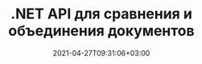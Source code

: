 ---
############################# Static ############################
layout: "product"
date: 2021-04-27T09:31:06+03:00
draft: false

product: "Comparison"
product_tag: "comparison"
platform: ".NET"
platform_tag: "net"

############################# Head ############################
head_title: "API сравнения документов C# .NET | Сравните и объедините PDF, Word, Excel, Интернет и текст"
head_description: "API сравнения документов C# .NET. Сравнивайте и объединяйте форматы PDF, Word, DOC, DOCX, электронных таблиц Excel, PPT, PPTX, HTML, EMLX MSG, VSDX, DXF, DWG и файлов изображений.."

############################# Header ############################
title: ".NET API для сравнения и объединения документов"
description: "Разрабатывайте приложения .NET, используя API сравнения документов для сравнения и проверки различий в содержании и стиле между документами одного формата.."
button:
    enable: true
    icon: "fas fa-arrow-down"
    label: "Скачать бесплатную пробную версию"
    link: "https://downloads.groupdocs.com/comparison/net"

############################# SubMenu ############################
submenu:
    enable: true
    
    left:
        img_alt: "GroupDocs.Comparison for .NET"
        image: "/border/groupdocs-comparison-net.svg"
        product: "GroupDocs.Comparison"
        platform: ".NET"

    middle:
        button:
            # button loop
            - link: "#overview"
              text: "Обзор"

            # button loop
            - link: "#features"
              text: "Функции"

            # button loop
            - link: "#support"
              text: "Support"

            # button loop
            - link: "https://products.groupdocs.app/comparison"
              text: "Live Demo"

            # button loop
            - link: "https://purchase.groupdocs.com/pricing/comparison/net"
              text: "Pricing"

    right:
        link_download: "https://downloads.groupdocs.com/comparison"
        link_learn: "https://docs.groupdocs.com/comparison/net/"
        link_buy: "https://purchase.groupdocs.com"

############################# Обзор ############################
overview:
    enable: true
    content: |
      GroupDocs.Comparison for .NET API — это быстрое и надежное решение для создания приложений для проверки различий между документами одного формата на C#, ASP.NET или других технологиях, связанных с .NET. Библиотека сравнения .NET поддерживает проверку различий как в содержимом, так и в стиле текста популярных форматов изображений и документов, таких как PDF, HTML, электронная почта Outlook, документы Microsoft Office Word, электронные таблицы Excel, презентации PowerPoint, OneNote, диаграммы Visio, текст и изображения. Сравнение может быть выполнено для обнаружения изменений содержания слов, абзацев и символов при предоставлении документа сравнения, в котором перечислены сводные данные о различиях. GroupDocs.Comparison для .NET API может легко извлекать основную информацию об исходном документе. Он также может извлекать, сравнивать и сохранять простые, защищенные паролем, а также зашифрованные документы через файл или поток.
        
      GroupDocs.Comparison для .NET можно использовать для разработки приложений в любой среде разработки, ориентированной на платформу .NET. Он совместим со всеми языками на базе .NET и поддерживает популярные операционные системы (Windows, линукс, MacOS), на которые можно установить фреймворки Mono или .NET (включая .NET Core).

    tabs:
      enable: true
      
      ## TAB ONE ##
      tab_one:
        description: |
          Ниже приведен обзор GroupDocs.Comparison для .NET:
      
        right:
          enable: true
          icon: "fab fa-html5"
          title: "Обзор"
          content: |
            * Сравнение документов
            * Сравнение файлов HTML
            * Сравнение PDF
            * Сравнение диаграмм
            * Сравнить содержимое файла
            * Сравнить стиль текстаs
      
      ## TAB TWO ##
      tab_two:
        description: |
          GroupDocs.Comparison для .NET поддерживает все популярные [форматы файлов документов] (https://docs.groupdocs.com/comparison/net/supported-document-formats/), включая: Microsoft Office, PDF, изображения и многие другие.

        left:
          enable: true
          table:
            # table loop
            - title: "Microsoft Office"
              content: |
                * **Word:** DOC, DOCX, DOCM, DOT, DOTX, DOTM, RTF, TXT
                * **Excel:** XLS, XLSX, XLSM, XLSB, XLTM, XLT, XLTM, XLTX, XLAM, SXC, SpreadsheetML
                * **PowerPoint:** PPT, PPTX, PPS, PPSX, PPSM, POT, POTM, POTX, PPTM
                * **Visio:** VSD, VDX, VSS, VSSX, VSX, VST, VSTX, VTX, VSDX, VDW, VSTM, VSSM, VSDM
                * **Outlook:** MSG, EML, EMLX, PST, OST
                * **OneNote:** ONE

        right:
          enable: true
          table:
            # table loop
            - title: "Другие форматы"
              content: |
                * **Языки программирования**: CS, Java, CPP, JS, PY, RB, PL, ASM, GROOVY, JSON, ActionScript, PHP, SQL, LOG, DIFF, LESS, SCALA
                * **OpenDocument**: ODT, OTT, ODS, ODP, OTP
                * **Портативный**: PDF, MOBI
                * **AutoCAD**: DXF, DWG
                * **Электронная почта**: EML, EMLX, MSG
                * **Изображения**: JPEG, BMP, PNG, GIF, DCM, DICOM, DjVu
                * **Интернет**: HTM, HTML, MHTML
                * **Текст**: TXT

      ## TAB THREE ##
      tab_three:
        description: |
          GroupDocs.Comparison for .NET supports following Операционные системы, Frameworks & Менеджер пакетовs:
        
        left:
          enable: true
          table:
            # table loop
            - icon: "fab fa-windows"
              title: "Операционные системы"
              content: |
                * Рабочий стол Windows
                * Windows-сервер
                * Windows Azure
                * линукс
                * MacOS

            # table loop
            - icon: "fas fa-code"
              title: "Поддерживаемые платформы"
              content: |
                * .NET Framework 2.0 или выше
                * Монофреймворк 1.2 или выше
                * .NET Стандарт 2.0
                * .NET Core 2.0

        right:
          enable: true
          table:
            # table loop
            - icon: "fas fa-box"
              title: "Менеджер пакетов"
              content: |
                * NuGet

            # table loop
            - icon: "fas fa-tools"
              title: "Среды разработки"
              content: |
                * Microsoft Visual Studio
                * Xamarin.Android
                * Xamarin.IOS
                * Xamarin.Mac
                * МоноДевелопмент

############################# Функции ############################
features:
    enable: true
    title: "GroupDocs.Comparison для функций .NET"

    feature:
      # feature loop
      - icon: "fas fa-copy"
        content: "Определите различия в содержании и стилях шрифта"

      # feature loop
      - icon: "fas fa-eye"
        content: "Сохраните сводный отчет обо всех различиях, обнаруженных после сравнения файлов"

      # feature loop
      - icon: "fas fa-bolt"
        content: "Применить или отклонить изменения после анализа различий и экспорта результирующего файла"
      
      # feature loop
      - icon: "fas fa-file-powerpoint"
        content: "Поддержка функции Microsoft Word «Отслеживание изменений» при сравнении файлов Word"

      # feature loop
      - icon: "fas fa-code"
        content: "Уникальное определение изменений в каждом сравниваемом документе"

      # feature loop
      - icon: "fas fa-cloud"
        content: "Чтение и отправка документов через потоки"

      # feature loop
      - icon: "fas fa-remove-format"
        content: "Лицензирование по счетчику — выставление счетов в соответствии с использованием API"

      # feature loop
      - icon: "fas fa-comment-slash"
        content: "Сравните несколько исходных документов с одним целевым документом"

      # feature loop
      - icon: "fas fa-location-arrow"
        content: "Сравните определенные страницы файлов Word друг с другом — примите или отклоните все изменения в одном документе Word."

      # feature loop
      - icon: "fas fa-border-all"
        content: "Объединяйте до 3 документов Word и сравнивайте формулы, используемые в файлах Word"

      # feature loop
      - icon: "fas fa-wrench"
        content: "Получить информацию о документах из filePath"

      # feature loop
      - icon: "fas fa-columns"
        content: "Сохранить результат сравнения HTML как изображения"

      # feature loop
      - icon: "fas fa-file-word"
        content: "Возможность показать или скрыть удаленный контент"

      # feature loop
      - icon: "fas fa-envelope"
        content: "Возможность включить или выключить сравнение стилей документов"

      # feature loop
      - icon: "fas fa-print"
        content: "Укажите строки, чтобы пометить вставленные, удаленные элементы и элементы изменения стиля в документе сравнения"

      # feature loop
      - icon: "fas fa-file-archive"
        content: "Укажите разделитель слов и цвет шрифта для стилизации сравниваемого текста"

      # feature loop
      - icon: "fas fa-lock"
        content: "Рассчитать правильные координаты изменений в PDF, Word, слайдах и диаграммах PowerPoint"

      # feature loop
      - icon: "fas fa-file-code"
        content: "Сравните файлы, защищенные паролем"
      
      # feature loop
      - icon: "fas fa-fill-drip"
        content: "Сравните заголовки диаграмм в электронных таблицах — создайте диаграмму в полученных файлах ячеек"

      # feature loop
      - icon: "fas fa-file-excel"
        content: "Авторазмер автофигур в результирующем файле документа Cells"

      # feature loop
      - icon: "fas fa-heading"
        content: "Доступ к странице подробной сводки для обнаружения изменений между исходными и целевыми файлами документов"

      # feature loop
      - icon: "fas fa-project-diagram"
        content: "Сравните самые популярные файлы языков программирования и сценариев"

      # feature loop
      - icon: "fas fa-cube"
        content: "Сравните несколько (более двух) документов PDF, Word, Excel, диаграмм, электронной почты, текста и OneNote."

      # feature loop
      - icon: "fab fa-uncharted"
        content: "Сравните верхний и нижний колонтитулы поддерживаемых форматов файлов"

      # feature loop
      - icon: "fab fa-uncharted"
        content: "Сравните закладки, переменные и пользовательские свойства форматов документов Word"

    more_feature:
      # more_feature_loop
      - title: "Легко сравнивайте документы с помощью .NET API"
        content: |
          GroupDocs.Comparison для .NET API предоставляет простой и эффективный способ сравнения файлов. Ниже приведен пример, показывающий, как сравнить два документа DOCX с помощью C#:

          ```cs
          string source = @"source.docx";
          string target = @"target.docx";
          Comparer comparer = new Comparer();

          ICompareResult result = comparer.Compare(source, target, new ComparisonSettings());
          ```
      # more_feature_loop
      - title: "Выберите уровень детализации для сравнения"
        content: "С помощью GroupDocs.Comparison для .NET вы можете указать степень сравнения документов. Вы можете выбрать один из следующих вариантов: низкий (сравните текст пословно с точностью для сетки изображения = 50), средний (сравните текст посимвольно с точностью для сетки изображения = 100) или высокий (сравните текст посимвольно с точностью для сетки изображения = 100). 150)."

      # more_feature_loop
      - title: "Поддержка сравнения стилей текста"
        content: |
          GroupDocs.Comparison для .NET предлагает функцию сравнения стиля текста.

          В то время как слова и символы документов сравниваются, имя шрифта, размер шрифта, цвет шрифта, стиль шрифта (полужирный, курсив, подчеркнутый, малые прописные, гиперссылка) и цвет подчеркивания (если применимо) можно сравнить, чтобы найти различия.

          При сравнении абзацев вы можете сравнить такие стили, как выравнивание абзаца, отступ (левый отступ, правый отступ), расстояние между абзацами (отступ после, отступ перед), отступ первой строки и межстрочный интервал.

          GroupDocs.Comparison для .NET также поддерживает сравнение других разделов страницы, где это применимо, таких как расстояние до нижнего колонтитула, высота и ориентация страницы, поля (левое, правое, верхнее и нижнее), ширина линии границы и цвет границы.

############################# Support ############################
support:
    enable: true

############################# Solutions ############################
solutions:
    enable: true
    title: "GroupDocs.Comparison предлагает API для просмотра документов для других популярных сред разработки."

    solution:
        # solution loop
        - img_alt: "GroupDocs.Comparison for Java"
          image: "/border/groupdocs-comparison-java.svg"
          product: "GroupDocs.Comparison"
          platform: "Java"
          link: "/comparison/java/"

############################# Back to top ###############################
back_to_top:
  enable: true
---